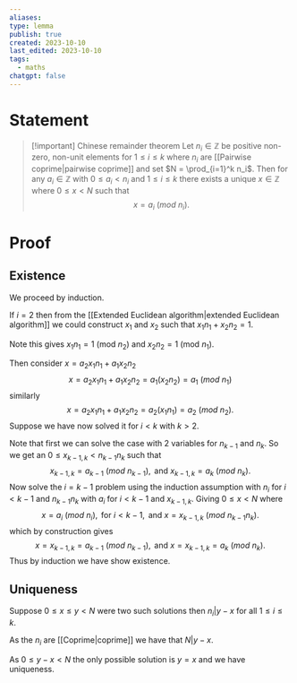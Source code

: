 ```yaml
---
aliases: 
type: lemma
publish: true
created: 2023-10-10
last_edited: 2023-10-10
tags:
  - maths
chatgpt: false
---
```

# Statement

>[!important] Chinese remainder theorem
>Let $n_i \in \mathbb{Z}$ be positive non-zero, non-unit elements for $1 \leq i \leq k$ where $n_i$ are [[Pairwise coprime|pairwise coprime]] and set $N = \prod_{i=1}^k n_i$. Then for any $a_i \in \mathbb{Z}$ with $0 \leq a_i < n_i$ and $1 \leq i \leq k$ there exists a unique $x \in \mathbb{Z}$ where $0 \leq x < N$ such that
>$$x = a_i \ (mod \ n_i).$$
>

# Proof

## Existence

We proceed by induction.

If $i = 2$ then from the [[Extended Euclidean algorithm|extended Euclidean algorithm]] we could construct $x_1$ and $x_2$ such that $x_1 n_1 + x_2 n_2 = 1$. 

Note this gives $x_1n_1 = 1$ (mod $n_2)$ and $x_2n_2 = 1$ (mod $n_1$).

Then consider $x = a_2 x_1 n_1 + a_1 x_2 n_2$
$$x = a_2 x_1 n_1 + a_1 x_2 n_2 = a_1 \left ( x_2 n_2 \right ) = a_1 \ (mod \ n_1)$$
similarly
$$x = a_2 x_1 n_1 + a_1 x_2 n_2 = a_2 \left ( x_1 n_1 \right ) = a_2 \ (mod \ n_2).$$
Suppose we have now solved it for $i < k$ with $k > 2$.

Note that first we can solve the case with 2 variables for $n_{k-1}$ and $n_k$. So we get an $0 \leq x_{k-1,k} < n_{k-1}n_k$ such that
$$ x_{k-1,k} = a_{k-1} \ (mod \ n_{k-1}), \mbox{ and } x_{k-1,k} = a_k \ (mod \ n_k).$$
Now solve the $i = k-1$ problem using the induction assumption with $n_i$ for $i < k-1$ and $n_{k-1}n_k$ with $a_i$ for $i < k-1$ and $x_{k-1,k}$. Giving $0 \leq x < N$ where
$$ x = a_{i} \ (mod \ n_{i}), \mbox{ for } i < k-1, \mbox{ and } x = x_{k-1,k} \ (mod \ n_{k-1}n_k).$$
which by construction gives
$$ x = x_{k-1,k} = a_{k-1} \ (mod \ n_{k-1}), \mbox{ and } x = x_{k-1,k} = a_k \ (mod \ n_k).$$
Thus by induction we have show existence. 

## Uniqueness

Suppose $0 \leq x \leq y < N$ were two such solutions then $n_i \vert y - x$ for all $1 \leq i \leq k$. 

As the $n_i$ are [[Coprime|coprime]] we have that $N \vert y-x$. 

As $0 \leq y-x < N$ the only possible solution is $y = x$ and we have uniqueness.